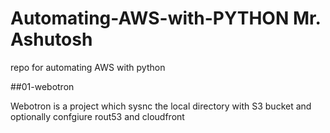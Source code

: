 # Automating-AWS-with-PYTHON Mr. Ashutosh
repo for automating AWS with python

##01-webotron

Webotron is a project which sysnc the local directory with S3 bucket and optionally confgiure rout53 and cloudfront
